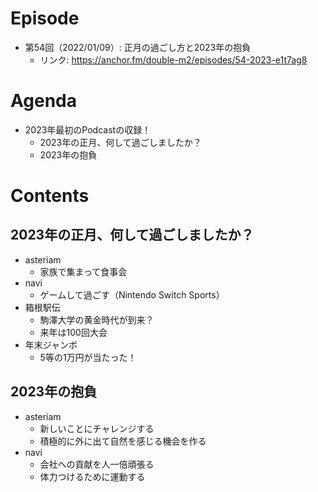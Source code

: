 # Episode
- 第54回（2022/01/09）: 正月の過ごし方と2023年の抱負
    - リンク: https://anchor.fm/double-m2/episodes/54-2023-e1t7ag8

# Agenda
- 2023年最初のPodcastの収録！
    - 2023年の正月、何して過ごしましたか？
    - 2023年の抱負

# Contents
## 2023年の正月、何して過ごしましたか？
- asteriam
    - 家族で集まって食事会
- navi
    - ゲームして過ごす（Nintendo Switch Sports）
- 箱根駅伝
    - 駒澤大学の黄金時代が到来？
    - 来年は100回大会
- 年末ジャンボ
    - 5等の1万円が当たった！

## 2023年の抱負
- asteriam
    - 新しいことにチャレンジする
    - 積極的に外に出て自然を感じる機会を作る
- navi
    - 会社への貢献を人一倍頑張る
    - 体力つけるために運動する
